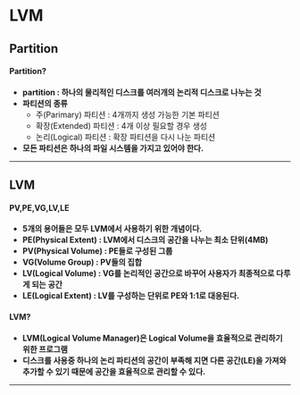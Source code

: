# LVM
## Partition
#### Partition?
+ **partition : 하나의 물리적인 디스크를 여러개의 논리적 디스크로 나누는 것**
+ **파티션의 종류**
    + 주(Parimary) 파티션 : 4개까지 생성 가능한 기본 파티션
    + 확장(Extended) 파티션 : 4개 이상 필요할 경우 생성
    + 논리(Logical) 파티션 : 확장 파티션을 다시 나눈 파티션
+ **모든 파티션은 하나의 파일 시스템을 가지고 있어야 한다.**
****
## LVM
#### PV,PE,VG,LV,LE
+ **5개의 용어들은 모두 LVM에서 사용하기 위한 개념이다.**
+ **PE(Physical Extent) : LVM에서 디스크의 공간을 나누는 최소 단위(4MB)**
+ **PV(Physical Volume) : PE들로 구성된 그룹**
+ **VG(Volume Group) : PV들의 집합**
+ **LV(Logical Volume) : VG를 논리적인 공간으로 바꾸어 사용자가 최종적으로 다루게 되는 공간**
+ **LE(Logical Extent) : LV를 구성하는 단위로 PE와 1:1로 대응된다.**

#### LVM?
+ **LVM(Logical Volume Manager)은 Logical Volume을 효율적으로 관리하기 위한 프로그램**
+ **디스크를 사용중 하나의 논리 파티션의 공간이 부족해 지면 다른 공간(LE)을 가져와 추가할 수 있기 때문에 공간을 효율적으로 관리할 수 있다.**
****